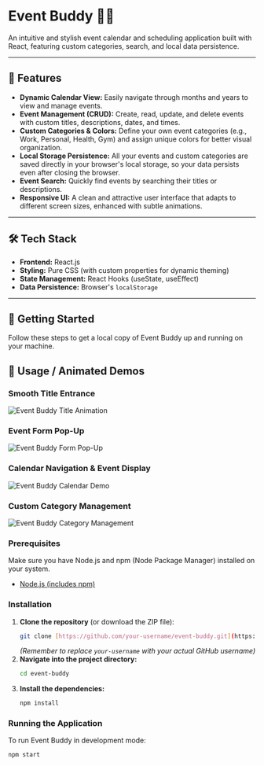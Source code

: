 # Event Buddy 📅✨

An intuitive and stylish event calendar and scheduling application built with React, featuring custom categories, search, and local data persistence.

---

## 🌟 Features

* **Dynamic Calendar View:** Easily navigate through months and years to view and manage events.
* **Event Management (CRUD):** Create, read, update, and delete events with custom titles, descriptions, dates, and times.
* **Custom Categories & Colors:** Define your own event categories (e.g., Work, Personal, Health, Gym) and assign unique colors for better visual organization.
* **Local Storage Persistence:** All your events and custom categories are saved directly in your browser's local storage, so your data persists even after closing the browser.
* **Event Search:** Quickly find events by searching their titles or descriptions.
* **Responsive UI:** A clean and attractive user interface that adapts to different screen sizes, enhanced with subtle animations.

---

## 🛠️ Tech Stack

* **Frontend:** React.js
* **Styling:** Pure CSS (with custom properties for dynamic theming)
* **State Management:** React Hooks (useState, useEffect)
* **Data Persistence:** Browser's `localStorage`

---

## 🚀 Getting Started

Follow these steps to get a local copy of Event Buddy up and running on your machine.

## 📸 Usage / Animated Demos

### Smooth Title Entrance
![Event Buddy Title Animation](https://raw.githubusercontent.com/rohith-1008/event-buddy/main/assets/images/title-animation.gif)

### Event Form Pop-Up
![Event Buddy Form Pop-Up](https://raw.githubusercontent.com/rohith-1008/event-buddy/main/assets/images/form-animation.gif)

### Calendar Navigation & Event Display
![Event Buddy Calendar Demo](https://raw.githubusercontent.com/rohith-1008/event-buddy/main/assets/images/calendar-demo.gif)

### Custom Category Management
![Event Buddy Category Management](https://raw.githubusercontent.com/rohith-1008/event-buddy/main/assets/images/category-manager.gif)

### **Prerequisites**

Make sure you have Node.js and npm (Node Package Manager) installed on your system.

* [Node.js (includes npm)](https://nodejs.org/en/download/)

### **Installation**

1.  **Clone the repository** (or download the ZIP file):
    ```bash
    git clone [https://github.com/your-username/event-buddy.git](https://github.com/your-username/event-buddy.git)
    ```
    *(Remember to replace `your-username` with your actual GitHub username)*
2.  **Navigate into the project directory:**
    ```bash
    cd event-buddy
    ```
3.  **Install the dependencies:**
    ```bash
    npm install
    ```

### **Running the Application**

To run Event Buddy in development mode:

```bash
npm start
